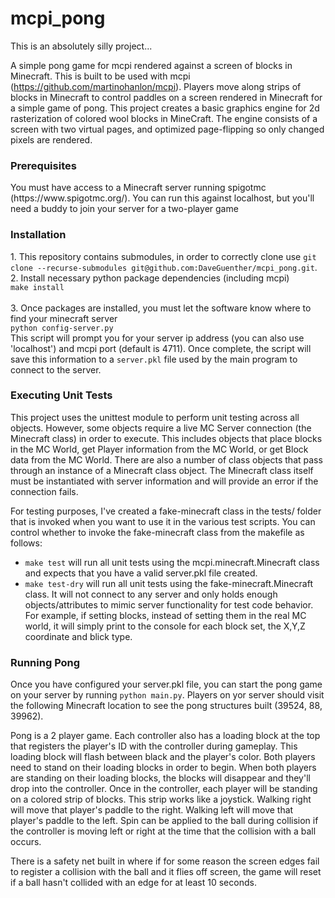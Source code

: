 # mcpi_pong

This is an absolutely silly project...

A simple pong game for mcpi rendered against a screen of blocks in Minecraft.  This is built to be used with mcpi (https://github.com/martinohanlon/mcpi). 
Players move along strips of blocks in Minecraft to control paddles on a screen rendered in Minecraft for a simple game of pong.  This project creates a basic graphics engine for 2d rasterization of colored wool blocks in MineCraft.  The engine consists of a screen with two virtual pages, and optimized page-flipping so only changed pixels are rendered.

<h3>Prerequisites</h3>
You must have access to a Minecraft server running spigotmc (https://www.spigotmc.org/).  You can run this against localhost, but you'll need a buddy to join your server for a two-player game

<h3>Installation</h3>
1. This repository contains submodules, in order to correctly clone use <code>git clone --recurse-submodules git@github.com:DaveGuenther/mcpi_pong.git</code>.<br>
2. Install necessary python package dependencies (including mcpi)<br>
<code>make install</code><br><br>
3. Once packages are installed, you must let the software know where to find your minecraft server<br>
<code>python config-server.py</code><br>
This script will prompt you for your server ip address (you can also use 'localhost') and mcpi port (default is 4711).  Once complete, the script will save this information to a <code>server.pkl</code> file used by the main program to connect to the server.<br>

<h3>Executing Unit Tests</h3>
This project uses the unittest module to perform unit testing across all objects.  However, some objects require a live MC Server connection (the Minecraft class) in order to execute.  This includes objects that place blocks in the MC World, get Player information from the MC World, or get Block data from the MC World.  There are also a number of class objects that pass through an instance of a Minecraft class object.  The Minecraft class itself must be instantiated with server information and will provide an error if the connection fails. 

For testing purposes, I've created a fake-minecraft class in the tests/ folder that is invoked when you want to use it in the various test scripts.  You can control whether to invoke the fake-minecraft class from the makefile as follows:
- <code>make test</code> will run all unit tests using the mcpi.minecraft.Minecraft class and expects that you have a valid server.pkl file created.
- <code>make test-dry</code> will run all unit tests using the fake-minecraft.Minecraft class.  It will not connect to any server and only holds enough objects/attributes to mimic server functionality for test code behavior.  For example, if setting blocks, instead of setting them in the real MC world, it will simply print to the console for each block set, the X,Y,Z coordinate and blick type.

<h3>Running Pong</h3>
Once you have configured your server.pkl file, you can start the pong game on your server by running <code>python main.py</code>.  Players on yor server should visit the following Minecraft location to see the pong structures built (39524, 88, 39962).

Pong is a 2 player game.  Each controller also has a loading block at the top that registers the player's ID with the controller during gameplay.  This loading block will flash between black and the player's color.  Both players need to stand on their loading blocks in order to begin.  When both players are standing on their loading blocks, the blocks will disappear and they'll drop into the controller.  Once in the controller, each player will be standing on a colored strip of blocks.  This strip works like a joystick.  Walking right will move that player's paddle to the right.  Walking left will move that player's paddle to the left.  Spin can be applied to the ball during collision if the controller is moving left or right at the time that the collision with a ball occurs.

There is a safety net built in where if for some reason the screen edges fail to register a collision with the ball and it flies off screen, the game will reset if a ball hasn't collided with an edge for at least 10 seconds.






